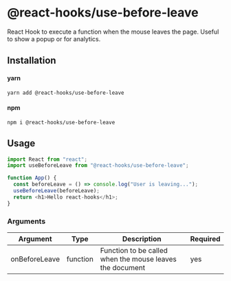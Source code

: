 # @react-hooks/use-before-leave

React Hook to execute a function when the mouse leaves the page. Useful to show a popup or for analytics.

## Installation

#### yarn

`yarn add @react-hooks/use-before-leave`

#### npm

`npm i @react-hooks/use-before-leave`

## Usage

```js
import React from "react";
import useBeforeLeave from "@react-hooks/use-before-leave";

function App() {
  const beforeLeave = () => console.log("User is leaving...");
  useBeforeLeave(beforeLeave);
  return <h1>Hello react-hooks</h1>;
}
```

### Arguments

| Argument      | Type     | Description                                              | Required |
| ------------- | -------- | -------------------------------------------------------- | -------- |
| onBeforeLeave | function | Function to be called when the mouse leaves the document | yes      |